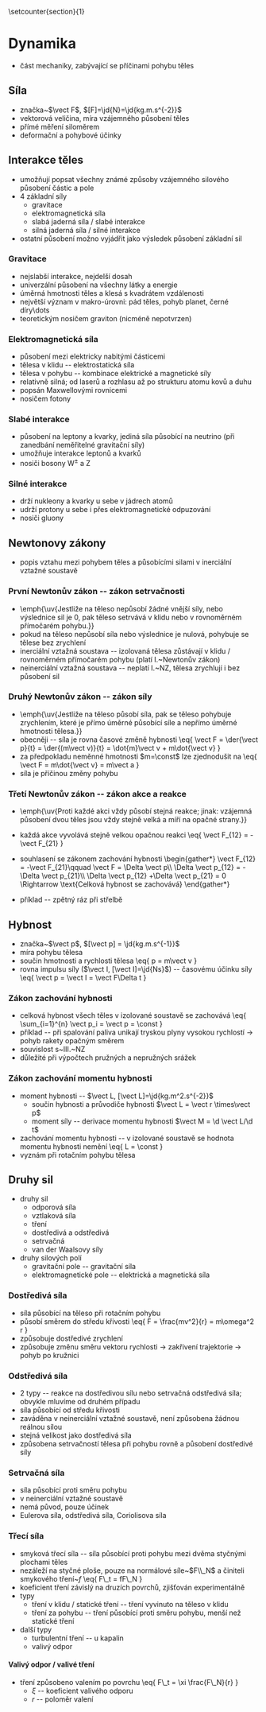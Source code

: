 \setcounter{section}{1}
# Dynamika
- část mechaniky, zabývající se příčinami pohybu těles

## Síla
- značka~$\vect F$, $[F]=\jd{N}=\jd{kg.m.s^{-2}}$
- vektorová veličina, míra vzájemného působení těles
- přímé měření siloměrem
- deformační a pohybové účinky

## Interakce těles
- umožňují popsat všechny známé způsoby vzájemného silového působení částic a pole
- 4 základní síly
	- gravitace
	- elektromagnetická síla
	- slabá jaderná síla / slabé interakce
	- silná jaderná síla / silné interakce
- ostatní působení možno vyjádřit jako výsledek působení základní sil

### Gravitace
- nejslabší interakce, nejdelší dosah
- univerzální působení na všechny látky a energie
- úměrná hmotnosti těles a klesá s kvadrátem vzdálenosti
- největší význam v makro-úrovni: pád těles, pohyb planet, černé díry\dots
- teoretickým nosičem graviton (nicméně nepotvrzen)

### Elektromagnetická síla
- působení mezi elektricky nabitými částicemi
- tělesa v klidu -- elektrostatická síla
- tělesa v pohybu -- kombinace elektrické a magnetické síly
- relativně silná; od laserů a rozhlasu až po strukturu atomu kovů a duhu
- popsán Maxwellovými rovnicemi
- nosičem fotony

### Slabé interakce
- působení na leptony a kvarky, jediná síla působící na neutrino (při zanedbání neměřitelné gravitační síly)
- umožňuje interakce leptonů a kvarků
- nosiči bosony $\text{W}^\pm$ a Z

### Silné interakce
- drží nukleony a kvarky u sebe v jádrech atomů
- udrží protony u sebe i přes elektromagnetické odpuzování
- nosiči gluony

## Newtonovy zákony
- popis vztahu mezi pohybem těles a působícími silami v inerciální vztažné soustavě

### První Newtonův zákon -- zákon setrvačnosti
- \emph{\uv{Jestliže na těleso nepůsobí žádné vnější síly, nebo výslednice sil je 0, pak těleso setrvává v klidu nebo v rovnoměrném přímočarém pohybu.}}
- pokud na těleso nepůsobí síla nebo výslednice je nulová, pohybuje se tělese bez zrychlení
- inerciální vztažná soustava -- izolovaná tělesa zůstávají v klidu / rovnoměrném přímočarém pohybu (platí I.~Newtonův zákon)
- neinerciální vztažná soustava -- neplatí I.~NZ, tělesa zrychlují i bez působení sil

### Druhý Newtonův zákon -- zákon síly
- \emph{\uv{Jestliže na těleso působí síla, pak se těleso pohybuje zrychlením, které je přímo úměrné působící síle a nepřímo úměrné hmotnosti tělesa.}}
- obecněji -- síla je rovna časové změně hybnosti
	\eq{
		\vect F = \der{\vect p}{t} = \der{(m\vect v)}{t} = \dot{m}\vect v + m\dot{\vect v}
	}
- za předpokladu neměnné hmotnosti $m=\const$ lze zjednodušit na
	\eq{
		\vect F = m\dot{\vect v} = m\vect a
	}
- síla je příčinou změny pohybu

### Třetí Newtonův zákon -- zákon akce a reakce
- \emph{\uv{Proti každé akci vždy působí stejná reakce; jinak: vzájemná působení dvou těles jsou vždy stejně velká a míří na opačné strany.}}
- každá akce vyvolává stejně velkou opačnou reakci
	\eq{
		\vect F_{12} = -\vect F_{21}
	}
- souhlasení se zákonem zachování hybnosti
	\begin{gather\*}
		\vect F_{12} = -\vect F_{21}\qquad \vect F = \Delta \vect p\\\\
		\Delta \vect p_{12} = -\Delta \vect p_{21}\\\\
		\Delta \vect p_{12} +\Delta \vect p_{21} = 0 \Rightarrow \text{Celková hybnost se zachovává}
	\end{gather\*}

- příklad -- zpětný ráz při střelbě

## Hybnost
- značka~$\vect p$, $[\vect p] = \jd{kg.m.s^{-1}}$
- míra pohybu tělesa
- součin hmotnosti a rychlosti tělesa
	\eq{
		p = m\vect v
	}
- rovna impulsu síly ($\vect I, [\vect I]=\jd{Ns}$) -- časovému účinku síly
	\eq{
		\vect p = \vect I = \vect F\Delta t
	}

### Zákon zachování hybnosti
- celková hybnost všech těles v izolované soustavě se zachovává
	\eq{
		\sum_{i=1}^{n} \vect p_i = \vect p = \const
	}
- příklad -- při spalování paliva unikají tryskou plyny vysokou rychlostí $\rightarrow$ pohyb rakety opačným směrem
- souvislost s~III.~NZ
- důležité při výpočtech pružných a nepružných srážek

### Zákon zachování momentu hybnosti
- moment hybnosti -- $\vect L, [\vect L]=\jd{kg.m^2.s^{-2}}$
	- součin hybnosti a průvodiče hybnosti $\vect L = \vect r \times\vect p$
	- moment síly -- derivace momentu hybnosti $\vect M = \d \vect L/\d t$
- zachování momentu hybnosti -- v izolované soustavě se hodnota momentu hybnosti nemění
	\eq{
		L = \const
	}
- vyznám při rotačním pohybu tělesa

## Druhy sil
- druhy sil
	- odporová síla
	- vztlaková síla
	- tření
	- dostředivá a odstředivá
	- setrvačná
	- van der Waalsovy síly
- druhy silových polí
	- gravitační pole -- gravitační síla
	- elektromagnetické pole -- elektrická a magnetická síla

### Dostředivá síla
- síla působící na těleso při rotačním pohybu
- působí směrem do středu křivosti
	\eq{
		F = \frac{mv^2}{r} = m\omega^2 r
	}
- způsobuje dostředivé zrychlení
- způsobuje změnu směru vektoru rychlosti $\rightarrow$ zakřivení trajektorie $\rightarrow$ pohyb po kružnici

### Odstředivá síla
- 2 typy -- reakce na dostředivou sílu nebo setrvačná odstředivá síla; obvykle mluvíme od druhém případu
- síla působící od středu křivosti
- zaváděna v neinerciální vztažné soustavě, není způsobena žádnou reálnou sílou
- stejná velikost jako dostředivá síla
- způsobena setrvačností tělesa při pohybu rovně a působení dostředivé síly

### Setrvačná síla
- síla působící proti směru pohybu
- v neinerciální vztažné soustavě
- nemá původ, pouze účinek
- Eulerova síla, odstředivá síla, Coriolisova síla

### Třecí síla
- smyková třecí síla -- síla působící proti pohybu mezi dvěma styčnými plochami těles
- nezáleží na styčné ploše, pouze na normálové síle~$F\\_N$ a činiteli smykového tření~$f$
	\eq{
		F\\_t = fF\\_N
	}
- koeficient tření závislý na druzích povrchů, zjišťován experimentálně
- typy
	- tření v klidu / statické tření -- tření vyvinuto na těleso v klidu
	- tření za pohybu -- tření působící proti směru pohybu, menší než statické tření
- další typy
	- turbulentní tření -- u kapalin
	- valivý odpor

#### Valivý odpor / valivé tření
- tření způsobeno valením po povrchu
	\eq{
		F\\_t = \xi \frac{F\\_N}{r}
	}
	- $\xi$ -- koeficient valivého odporu
	- $r$ -- poloměr valení
